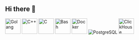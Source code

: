 ## Hi there 👋

<img src="https://www.svgrepo.com/show/353795/go.svg" alt="Golang" width="50"/>
<img src="https://www.svgrepo.com/show/373528/cpp3.svg" alt="C++" width="50"/>
<img src="https://www.svgrepo.com/show/373484/c3.svg" alt="C" width="50"/>
<img src="https://www.svgrepo.com/show/353478/bash-icon.svg" alt="Bash" width="50">
<img src="https://www.svgrepo.com/show/448221/docker.svg" alt="Docker" width="50"/>
<img src="https://www.svgrepo.com/show/354200/postgresql.svg" alt="PostgreSQL"/>
<img src="https://clickhouse.com/_next/static/media/logo-full.ac8102d5.svg" alt="ClickHouse" width="50"/>
<!--
**odysseymorphey/odysseymorphey** is a ✨ _special_ ✨ repository because its `README.md` (this file) appears on your GitHub profile.

Here are some ideas to get you started:

- 🔭 I’m currently working on ...
- 🌱 I’m currently learning ...
- 👯 I’m looking to collaborate on ...
- 🤔 I’m looking for help with ...
- 💬 Ask me about ...
- 📫 How to reach me: ...
- 😄 Pronouns: ...
- ⚡ Fun fact: ...
-->
